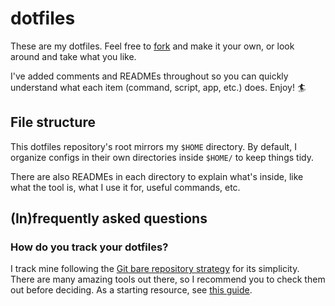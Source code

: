 # dotfiles

These are my dotfiles. Feel free to [fork](https://zachholman.com/2010/08/dotfiles-are-meant-to-be-forked/)
and make it your own, or look around and take what you like.

I've added comments and READMEs throughout so you can quickly understand what
each item (command, script, app, etc.) does. Enjoy! 🏄

## File structure

This dotfiles repository's root mirrors my `$HOME` directory. By default, I
organize configs in their own directories inside `$HOME/` to keep things tidy.

There are also READMEs in each directory to explain what's inside, like what
the tool is, what I use it for, useful commands, etc.

## (In)frequently asked questions

### How do you track your dotfiles?

I track mine following the [Git bare repository strategy](https://www.atlassian.com/git/tutorials/dotfiles)
for its simplicity. There are many amazing tools out there, so I recommend you
to check them out before deciding. As a starting resource, see [this guide](https://dotfiles.github.io/).
